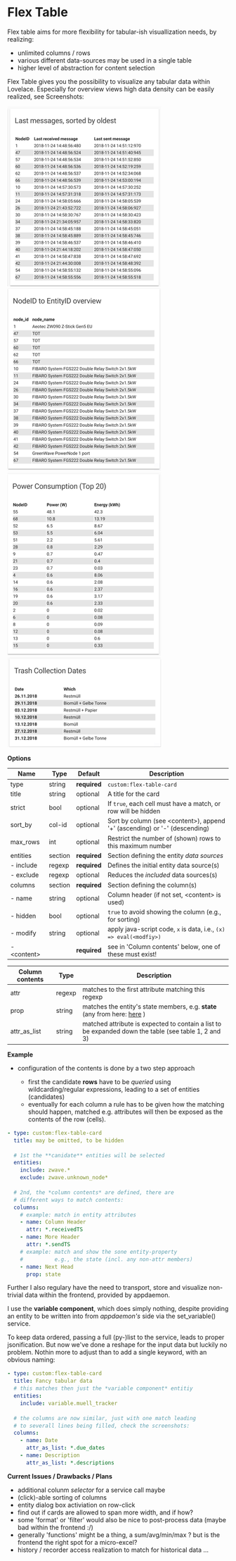 # Flex Table

Flex table aims for more flexibility for tabular-ish visuallization
needs, by realizing:

- unlimited columns / rows 
- various different data-sources may be used in a single table
- higher level of abstraction for content selection

Flex Table gives you the possibility to visualize any tabular data
within Lovelace. Especially for overview views high data density
can be easily realized, see Screenshots:

![3 columns, sorted by last sent message, best for network and node diagnosis, only 20 rows shown](https://github.com/daringer/image_dump/raw/master/tbl1.png)
![2 (3) columns, one is hidden (see table 1) to sort with, restricted to 20 rows allows cross-table-layout-alignment](https://github.com/daringer/image_dump/raw/master/tbl2.png)
![all power & energy reporting nodes, sorted by current power consumption, restricted to 20 rows, top consumer always directly visible](https://github.com/daringer/image_dump/raw/master/tbl3.png)
![trash collection dates, simple example, gets updates from appdaemon](https://github.com/daringer/image_dump/raw/master/trash_tbl.png)

**Options**

| Name            | Type     | Default       | Description
| ----            | ----     | -------       | -----------
| type            | string   | **required**  | `custom:flex-table-card`
| title           | string   |   optional    | A title for the card
| strict          | bool     |   optional    | If `true`, each cell must have a match, or row will be hidden
| sort_by         | col-id   |   optional    | Sort by column (see &lt;content&gt;), append '+' (ascending) or '-' (descending)
| max_rows        | int      |   optional    | Restrict the number of (shown) rows to this maximum number
| entities        | section  | **required**  | Section defining the entity *data sources*
| - include       | regexp   | **required**  | Defines the initial entity data source(s)
| - exclude       | regexp   |   optional    | Reduces the *included* data sources(s) 
| columns         | section  | **required**  | Section defining the column(s) 
| - name          | string   |   optional    | Column header (if not set, &lt;content&gt; is used)
| - hidden        | bool     |   optional    | `true` to avoid showing the column (e.g., for sorting)
| - modify        | string   |   optional    | apply java-script code, `x` is data, i.e., `(x) => eval(<modfiy>)`
| - &lt;content&gt; |        | **required**  | see in 'Column contents' below, one of these must exist!


| Column contents | Type     | Description
| --------------- | ----     | -----------
| attr            | regexp   | matches to the first attribute matching this regexp
| prop            | string   | matches the entity's state members, e.g. **state** (any from here: [here](https://www.home-assistant.io/docs/configuration/state_object/) )
| attr_as_list    | string   | matched attribute is expected to contain a list to be expanded down the table (see table 1, 2 and 3)
 

**Example**

- configuration of the contents is done by a two step approach
 
  - first the candidate **rows** have to be *queried* using 
	  wildcarding/regular expressions, leading to a set of 
		entities (candidates)
  - eventually for each column a rule has to be given how the
	  matching should happen, matched e.g. attributes will then 
		be exposed as the contents of the row (cells).

```yaml
- type: custom:flex-table-card 
  title: may be omitted, to be hidden

  # 1st the **canidate** entities will be selected
  entities:
    include: zwave.*
    exclude: zwave.unknown_node*

  # 2nd, the *column contents* are defined, there are
  # different ways to match contents:
  columns:
    # example: match in entity attributes
    - name: Column Header
      attr: *.receivedTS
    - name: More Header
      attr: *.sendTS
    # example: match and show the sone entity-property 
    #          e.g., the state (incl. any non-attr members)
    - name: Next Head
      prop: state
```

Further I also regulary have the need to 
transport, store and visualize non-trivial data
within the frontend, provided by appdaemon.

I use the **variable component**, which does 
simply nothing, despite providing an entity to be written
into from *appdaemon's* side via the set_variable() service.

To keep data ordered, passing a full (py-)list to the
service, leads to proper jsonification. But now we've done 
a reshape for the input data but luckily no problem. Nothin
more to adjust than to add a single keyword, with an obvious
naming:

```yaml
- type: custom:flex-table-card 
  title: Fancy tabular data
  # this matches then just the *variable component* entitiy
  entities:
    include: variable.muell_tracker

  # the columns are now similar, just with one match leading
  # to severall lines being filled, check the screenshots:
  columns:
    - name: Date
      attr_as_list: *.due_dates
    - name: Description
      attr_as_list: *.descriptions
```

**Current Issues / Drawbacks / Plans**

* additional colunm *selector* for a service call maybe
* (click)-able sorting of columns 
* entity dialog box activiation on row-click
* find out if cards are allowed to span more width, and if how?
* some 'format' or 'filter' would also be nice to post-process data (maybe bad within the frontend :/)
* generally 'functions' might be a thing, a sum/avg/min/max ? but is the frontend the right spot for a micro-excel?
* history / recorder access realization to match for historical data ...
